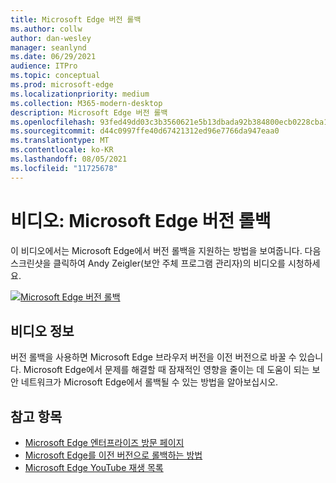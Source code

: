 ```yaml
---
title: Microsoft Edge 버전 롤백
ms.author: collw
author: dan-wesley
manager: seanlynd
ms.date: 06/29/2021
audience: ITPro
ms.topic: conceptual
ms.prod: microsoft-edge
ms.localizationpriority: medium
ms.collection: M365-modern-desktop
description: Microsoft Edge 버전 롤백
ms.openlocfilehash: 93fed49dd03c3b3560621e5b13dbada92b384800ecb0228cba1d7ee47a36a839
ms.sourcegitcommit: d44c0997ffe40d67421312ed96e7766da947eaa0
ms.translationtype: MT
ms.contentlocale: ko-KR
ms.lasthandoff: 08/05/2021
ms.locfileid: "11725678"
---
```

# <a name="video-microsoft-edge-version-rollback"></a>비디오: Microsoft Edge 버전 롤백

이 비디오에서는 Microsoft Edge에서 버전 롤백을 지원하는 방법을 보여줍니다. 다음 스크린샷을 클릭하여 Andy Zeigler(보안 주체 프로그램 관리자)의 비디오를 시청하세요.

[![Microsoft Edge 버전 롤백](media/microsoft-edge-video-version-rollback/0.png)](http://www.youtube.com/watch?v=pXhXHvKUa_c "Microsoft Edge version rollback")

## <a name="about-the-video"></a>비디오 정보

버전 롤백을 사용하면 Microsoft Edge 브라우저 버전을 이전 버전으로 바꿀 수 있습니다. Microsoft Edge에서 문제를 해결할 때 잠재적인 영향을 줄이는 데 도움이 되는 보안 네트워크가 Microsoft Edge에서 롤백될 수 있는 방법을 알아보십시오.

## <a name="see-also"></a>참고 항목

- [Microsoft Edge 엔터프라이즈 방문 페이지](https://aka.ms/EdgeEnterprise)
- [Microsoft Edge를 이전 버전으로 롤백하는 방법](edge-learnmore-rollback.md)
- [Microsoft Edge YouTube 재생 목록](https://www.youtube.com/playlist?list=PLXtHYVsvn_b-uXh1tMeYpT-0iD8tD3tFy)
